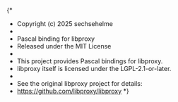 {*
 * Copyright (c) 2025 sechsehelme
 *
 * Pascal binding for libproxy
 * Released under the MIT License
 *
 * This project provides Pascal bindings for libproxy.
 * libproxy itself is licensed under the LGPL-2.1-or-later.
 *
 * See the original libproxy project for details:
 *   https://github.com/libproxy/libproxy
 *}

